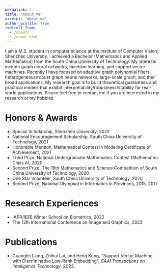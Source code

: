 ```yaml
---
permalink: /
title: "About me"
excerpt: "About me"
author_profile: true
redirect_from: 
  - /about/
  - /about.html
---
```


I am a M.S. student in computer science at the Institute of Computer Vision, Shenzhen University. I achieved a Bachelor (Mathematics and Applied Mathematics) from the South China University of Technology. My interests include graph neural networks, machine learning, and support vector machines. Recently I have focused on adaptive graph polynomial filters, heterogeneous/robust graph neural networks, large-scale graph, and their broad applications. My research goal is to build theoretical guarantees and practical models that exhibit interpretability/robustness/stability for real-world applications. Please feel free to contact me if you are interested in my research or my hobbies.

Honors & Awards
======
* Special Scholarship, Shenzhen University, 2022
* National Encouragement Scholarship, South China University of Technology, 2021
* Honorable Mention, Mathematical Contest In Modeling Certificate of Achievement, 2021
* Third Prize, National Undergraduate Mathematics Contest (Mathematics Class A), 2020
* Second Prize, The 19th Mathematics and Science Competition of South China University of Technology, 2020
* One Star Volunteer, South China University of Technology, 2020
* Second Prize, National Olympiad in Informatics in Provinces, 2015, 2017
 
Research Experiences
======
* IAPR/IEEE Winter School on Biometrics, 2023
* The 12th International Conference on Image and Graphics, 2023

Publications
======
* Guangfei Liang, Zhihui Lai, and Heng Kong, "Support Vector Machine with Discriminative Low-Rank Embedding", *CAAI Transactions on Intelligence Technology*, 2023.
